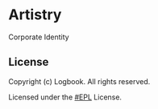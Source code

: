 # Artistry
Сorporate Identity
## License
Copyright (c) Logbook. All rights reserved.

Licensed under the [#EPL](http://www.gnu.org/licenses/license-list.html#EPL) License.
